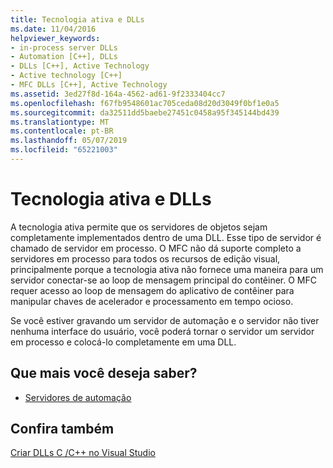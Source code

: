 ```yaml
---
title: Tecnologia ativa e DLLs
ms.date: 11/04/2016
helpviewer_keywords:
- in-process server DLLs
- Automation [C++], DLLs
- DLLs [C++], Active Technology
- Active technology [C++]
- MFC DLLs [C++], Active Technology
ms.assetid: 3ed27f8d-164a-4562-ad61-9f2333404cc7
ms.openlocfilehash: f67fb9548601ac705ceda08d20d3049f0bf1e0a5
ms.sourcegitcommit: da32511dd5baebe27451c0458a95f345144bd439
ms.translationtype: MT
ms.contentlocale: pt-BR
ms.lasthandoff: 05/07/2019
ms.locfileid: "65221003"
---
```

# <a name="active-technology-and-dlls"></a>Tecnologia ativa e DLLs

A tecnologia ativa permite que os servidores de objetos sejam completamente implementados dentro de uma DLL. Esse tipo de servidor é chamado de servidor em processo. O MFC não dá suporte completo a servidores em processo para todos os recursos de edição visual, principalmente porque a tecnologia ativa não fornece uma maneira para um servidor conectar-se ao loop de mensagem principal do contêiner. O MFC requer acesso ao loop de mensagem do aplicativo de contêiner para manipular chaves de acelerador e processamento em tempo ocioso.

Se você estiver gravando um servidor de automação e o servidor não tiver nenhuma interface do usuário, você poderá tornar o servidor um servidor em processo e colocá-lo completamente em uma DLL.

## <a name="what-do-you-want-to-know-more-about"></a>Que mais você deseja saber?

- [Servidores de automação](../mfc/automation-servers.md)

## <a name="see-also"></a>Confira também

[Criar DLLs C /C++ no Visual Studio](dlls-in-visual-cpp.md)
